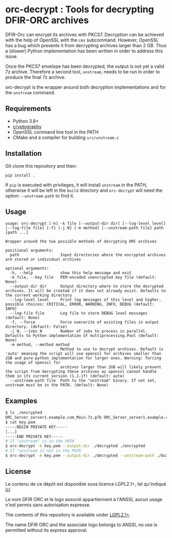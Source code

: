 # orc-decrypt : Tools for decrypting DFIR-ORC archives

DFIR-Orc can encrypt its archives with PKCS7. Decryption can be achieved with the help of OpenSSL with the `cms` 
subcommand. However, OpenSSL has a bug which prevents it from decrypting archives larger than 2 GB. Thus a (slower) Python
implementation has been written in order to address this issue.

Once the PKCS7 envelope has been decrypted, the output is not yet a valid 7z archive. Therefore a second tool, `unstream`, 
needs to be run in order to produce the final 7z archive. 

orc-decrypt is the wrapper around both decryption implementations and for the `unstream` command.

## Requirements
- Python 3.8+
- [cryptography](https://cryptography.io/en/latest/)
- OpenSSL command line tool in the PATH
- CMake and a compiler for building `src/unstream.c`

## Installation
Git clone this repository and then:
```
pip install .
```
If `pip` is executed with privileges, it will install `unstream` in the PATH, otherwise it will be left in the `build`
directory and `orc-decrypt` will need the option `--unstream-path` to find it.

## Usage
```
usage: orc-decrypt [-h] -k file [--output-dir dir] [--log-level level] [--log-file file] [-f] [-j N] [-m method] [--unstream-path file] path [path ...]

Wrapper around the two possible methods of decrypting ORC archives

positional arguments:
  path                  Input directories where the encrypted archives are stored or individual archives

optional arguments:
  -h, --help            show this help message and exit
  -k file, --key file   PEM-encoded unencrypted key file (default: None)
  --output-dir dir      Output directory where to store the decrypted archives. It will be created if it does not already exist. Defaults to the current working directory
  --log-level level     Print log messages of this level and higher, possible choices: CRITICAL, ERROR, WARNING, INFO, DEBUG (default: INFO)
  --log-file file       Log file to store DEBUG level messages (default: None)
  -f, --force           Force overwrite of existing files in output directory. (default: False)
  -j N, --jobs N        Number of jobs to process in parallel. Defaults to Python implementation of multiprocessing.Pool (default: None)
  -m method, --method method
                        Method to use to decrypt archives. Default is 'auto' meaning the script will use openssl for archives smaller than 2GB and pure-python implementation for larger ones. Warning: forcing the usage of openssl for
                        archives larger than 2GB will likely prevent the script from decrypting these archives as openssl cannot handle them in its current version (1.1.1f) (default: auto)
  --unstream-path file  Path to the "unstream" binary. If not set, unstream must be in the PATH. (default: None)
```

## Examples
```bash
$ ls ./encrypted
ORC_Server_server1.example.com_Main.7z.p7b ORC_Server_server1.example.com_Hives.7z.p7b
$ cat key.pem
-----BEGIN PRIVATE KEY-----
[...]
-----END PRIVATE KEY-----
# If "unstream" is in the PATH
$ orc-decrypt -k key.pem --output-dir ./decrypted ./encrypted
# If "unstream is not in the PATH
$ orc-decrypt -k key.pem --output-dir ./decrypted --unstream-path ./build/unstream ./encrypted
```

## License
Le contenu de ce dépôt est disponible sous licence LGPL2.1+, tel qu'indiqué [ici](LICENSE.txt)

Le nom DFIR ORC et le logo associé appartiennent à l'ANSSI, aucun usage n'est permis sans autorisation expresse.

The contents of this repository is available under [LGPL2.1+](LICENSE.txt). 

The name DFIR ORC and the associate logo belongs to ANSSI, no use is permitted without its express approval.
